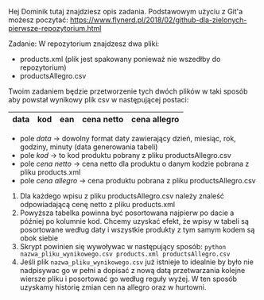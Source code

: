Hej Dominik tutaj znajdziesz opis zadania. Podstawowym użyciu z Git'a możesz poczytać: https://www.flynerd.pl/2018/02/github-dla-zielonych-pierwsze-repozytorium.html

Zadanie:
W repozytorium znajdzesz dwa pliki:
- products.xml (plik jest spakowany ponieważ nie wszedłby do repozytorium)
- productsAllegro.csv

Twoim zadaniem będzie przetworzenie tych dwóch plików w taki sposób aby powstał wynikowy plik csv w następującej postaci:

| data | kod | ean | cena netto | cena allegro |
|------| --- | --- | ---------- | ------------ |

- pole *data* -> dowolny format daty zawierający dzień, miesiąc, rok, godziny, minuty (data generowania tabeli)
- pole *kod* -> to kod produktu pobrany z pliku productsAllegro.csv
- pole *cena netto* -> cena netto dla produktu o danym kodzie pobrana z pliku products.xml
- pole *cena allegro* -> cena produktu pobrana z pliku productsAllegro.csv

1. Dla każdego wpisu z pliku productsAllegro.csv należy znaleść odpowiadającą cenę netto z pliku products.xml
2. Powyższa tabelka powinna być posortowana najpierw po dacie a później po kolumnie kod. Chcemy uzyskać efekt, że wpisy w tabeli są posortowane według daty i wszystkie produkty z tym samym kodem są obok siebie
3. Skrypt powinien się wywoływac w następujący sposób:  ```python nazwa_pliku_wynikowego.csv products.xml productsAllegro.csv```
4. Jeśli plik ```nazwa_pliku_wynikowego.csv``` już istnieje to idealnie by było nie nadpisywac go w pełni a dopisać z nową datą przetwarzania kolejne wiersze pliku i posortować go według reguły wyżej. W ten sposób uzyskamy historię zmian cen na allegro oraz w hurtowni.
